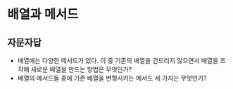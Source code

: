 # 배열과 메서드

## 자문자답
* 배열에는 다양한 메서드가 있다. 이 중 기존의 배열을 건드리지 않으면서 배열을 조작해 새로운 배열을 만드는 방법은 무엇인가?
* 배열의 메서드들 중에 기존 배열을 변형시키는 메서드 세 가지는 무엇인가? 

